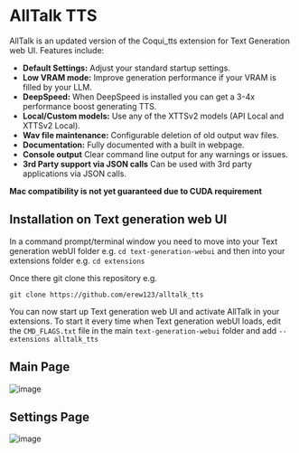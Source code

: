 # AllTalk TTS
AllTalk is an updated version of the Coqui_tts extension for Text Generation web UI. Features include:

- **Default Settings:** Adjust your standard startup settings.
- **Low VRAM mode:** Improve generation performance if your VRAM is filled by your LLM.
- **DeepSpeed:** When DeepSpeed is installed you can get a 3-4x performance boost generating TTS.
- **Local/Custom models:** Use any of the XTTSv2 models (API Local and XTTSv2 Local).
- **Wav file maintenance:** Configurable deletion of old output wav files.
- **Documentation:** Fully documented with a built in webpage.
- **Console output** Clear command line output for any warnings or issues.
- **3rd Party support via JSON calls** Can be used with 3rd party applications via JSON calls.

**Mac compatibility is not yet guaranteed due to CUDA requirement**

## Installation on Text generation web UI
In a command prompt/terminal window you need to move into your Text generation webUI folder e.g. `cd text-generation-webui`
and then into your extensions folder e.g. `cd extensions`

Once there git clone this repository e.g.

```git clone https://github.com/erew123/alltalk_tts```

You can now start up Text generation web UI and activate AllTalk in your extensions. To start it every time when Text generation webUI loads, edit the `CMD_FLAGS.txt` file in the main `text-generation-webui` folder and add `--extensions alltalk_tts`

## Main Page
![image](https://github.com/oobabooga/text-generation-webui/assets/35898566/aca0a031-5426-4239-abac-cc3149c4d8c4)

## Settings Page
![image](https://github.com/oobabooga/text-generation-webui/assets/35898566/dbb731c9-761f-4a54-9c30-96839d2bb973)
